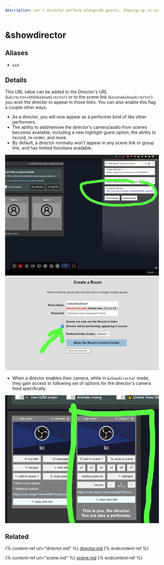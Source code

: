 ```yaml
---
description: Let's director perform alongside guests, showing up in scene-view links
---
```


# \&showdirector

## Aliases

* `&sd`

## Details

This URL value can be added to the Director's URL (`&director=XXXX&showdirector`) or to the scene link (`&scene&showdirector`) you wish the director to appear in those links. You can also enable this flag a couple other ways.

* As a director, you will now appear as a performer kind of like other performers.
* The ability to add/remove the director's camera/audio from scenes becomes available, including a new highlight guest option, the ability to record, re-order, and more.
* By default, a director normally won't appear in any scene link or group link, and has limited functions available.

![](<../.gitbook/assets/image (109).png>)![](<../.gitbook/assets/image (93) (1).png>)

* When a director enables their camera, while in `&showdirector` mode, they gain access to following set of options for the director's camera feed specifically:

![](<../.gitbook/assets/image (116) (1).png>)

## Related

{% content-ref url="director.md" %}
[director.md](director.md)
{% endcontent-ref %}

{% content-ref url="scene.md" %}
[scene.md](scene.md)
{% endcontent-ref %}
